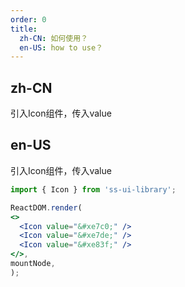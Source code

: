 ```yaml
---
order: 0
title:
  zh-CN: 如何使用？
  en-US: how to use？
---
```


## zh-CN

引入Icon组件，传入value

## en-US

引入Icon组件，传入value

  ```jsx
import { Icon } from 'ss-ui-library';

ReactDOM.render(
  <>
    <Icon value="&#xe7c0;" />
    <Icon value="&#xe7de;" />
    <Icon value="&#xe83f;" />
  </>,
  mountNode,
);
```
<style>
.sumscope-icon{
    margin-right: 20px;
}
</style>
